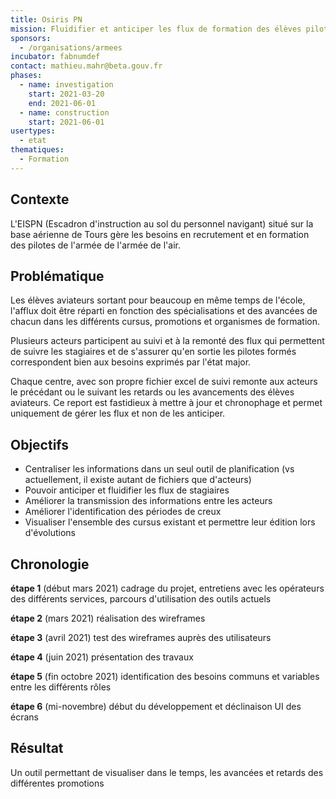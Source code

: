 ```yaml
---
title: Osiris PN
mission: Fluidifier et anticiper les flux de formation des élèves pilotes
sponsors:
  - /organisations/armees
incubator: fabnumdef
contact: mathieu.mahr@beta.gouv.fr
phases:
  - name: investigation
    start: 2021-03-20
    end: 2021-06-01
  - name: construction
    start: 2021-06-01
usertypes:
  - etat
thematiques:
  - Formation
---
```

## Contexte

L'EISPN (Escadron d'instruction au sol du personnel navigant) situé sur la base aérienne de Tours gère les besoins en recrutement et en formation des pilotes de l'armée de l'armée de l'air. 

## Problématique

Les élèves aviateurs sortant pour beaucoup en même temps de l'école, l'afflux doit être réparti en fonction des spécialisations et des avancées de chacun dans les différents cursus, promotions et organismes de formation.

Plusieurs acteurs participent au suivi et à la remonté des flux qui permettent de suivre les stagiaires et de s'assurer qu'en sortie les pilotes formés correspondent bien aux besoins exprimés par l'état major.

Chaque centre, avec son propre fichier excel de suivi remonte aux acteurs le précédant ou le suivant les retards ou les avancements des élèves aviateurs. Ce report est fastidieux à mettre à jour et chronophage et permet uniquement de gérer les flux et non de les anticiper. 

## Objectifs

- Centraliser les informations dans un seul outil de planification (vs actuellement, il existe autant de fichiers que d'acteurs)
- Pouvoir anticiper et fluidifier les flux de stagiaires
- Améliorer la transmission des informations entre les acteurs
- Améliorer l'identification des périodes de creux
- Visualiser l'ensemble des cursus existant et permettre leur édition lors d'évolutions

## Chronologie

**étape 1** (début mars 2021) cadrage du projet, entretiens avec les opérateurs des différents services,  parcours d'utilisation des outils actuels

**étape 2** (mars 2021) réalisation des wireframes 

**étape 3** (avril 2021) test des wireframes auprès des utilisateurs

**étape 4** (juin 2021) présentation des travaux 

**étape 5** (fin octobre 2021) identification des besoins communs et variables entre les différents rôles

**étape 6** (mi-novembre) début du développement et déclinaison UI des écrans

## Résultat
Un outil permettant de visualiser dans le temps, les avancées et retards des différentes promotions